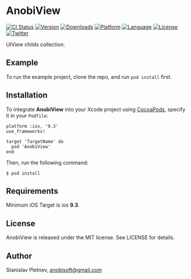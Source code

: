 # AnobiView

[![CI Status](http://img.shields.io/travis/Anobisoft/AnobiView.svg?style=flat)](https://travis-ci.org/Anobisoft/AnobiView)
[![Version](https://img.shields.io/cocoapods/v/AnobiView.svg?style=flat)](http://cocoapods.org/pods/AnobiView)
[![Downloads](https://img.shields.io/cocoapods/dt/AnobiView.svg)](http://cocoapods.org/pods/AnobiView)
[![Platform](https://img.shields.io/cocoapods/p/AnobiView.svg?style=flat)](http://cocoapods.org/pods/AnobiView)
[![Language](https://img.shields.io/github/languages/top/Anobisoft/AnobiView.svg)](https://github.com/Anobisoft/AnobiView)
[![License](https://img.shields.io/cocoapods/l/AnobiView.svg?style=flat)](http://cocoapods.org/pods/AnobiView)
[![Twitter](https://img.shields.io/badge/twitter-@Anobisoft-blue.svg?style=flat)](http://twitter.com/Anobisoft)

UIView childs collection.

## Example

To run the example project, clone the repo, and run `pod install` first.

## Installation
To integrate **AnobiView** into your Xcode project using [CocoaPods](http://cocoapods.org/), specify it in your `Podfile`:
```
platform :ios, '9.3'
use_frameworks!

target 'TargetName' do
  pod 'AnobiView'
end
```
Then, run the following command:
```
$ pod install
```

## Requirements
Minimum iOS Target is ios **9.3**.

## License
AnobiView is released under the MIT license. See LICENSE for details.

## Author
Stanislav Pletnev, anobisoft@gmail.com
